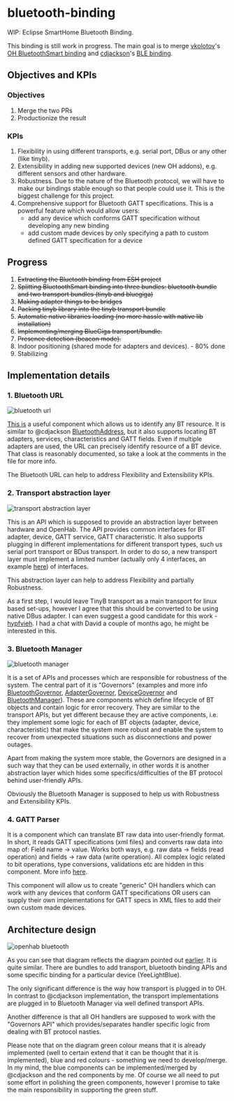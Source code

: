 # bluetooth-binding

WIP: Eclipse SmartHome Bluetooth Binding.

This binding is still work in progress. The main goal is to merge [vkolotov](https://github.com/vkolotov)'s [OH BluetoothSmart binding](https://github.com/openhab/openhab2-addons/pull/2489) and [cdjackson](https://github.com/cdjackson)'s [BLE binding](https://github.com/eclipse/smarthome/pull/3633).

## Objectives and KPIs

### Objectives

1. Merge the two PRs
2. Productionize the result

### KPIs

1. Flexibility in using different transports, e.g. serial port, DBus or any other (like tinyb).
2. Extensibility in adding new supported devices (new OH addons), e.g. different sensors and other hardware.
3. Robustness. Due to the nature of the Bluetooth protocol, we will have to make our bindings stable enough so that people could use it. This is the biggest challenge for this project.
4. Comprehensive support for Bluetooth GATT specifications. This is a powerful feature which would allow users:
    - add any device which conforms GATT specification without developing any new binding
    - add custom made devices by only specifying a path to custom defined GATT specification for a device

## Progress
1. ~~Extracting the Bluetooth binding from ESH project~~
2. ~~Splitting BluetoothSmart binding into three bundles: bluetooth bundle and two transport bundles (tinyb and bluegiga)~~
3. ~~Making adapter things to be bridges~~
4. ~~Packing tinyb library into the tinyb transport bundle~~
5. ~~Automatic native libraries loading (no more hassle with native lib installation)~~
6. ~~Implementing/merging BlueGiga transport/bundle.~~
7. ~~Presence detection (beacon mode).~~
8. Indoor positioning (shared mode for adapters and devices). - 80% done
9. Stabilizing

## Implementation details

### 1. Bluetooth URL
![bluetooth url](https://user-images.githubusercontent.com/1161883/28913226-6259477e-788b-11e7-8765-6e58667a4a6c.png)

[This is](https://github.com/sputnikdev/bluetooth-utils/blob/master/src/main/java/org/sputnikdev/bluetooth/URL.java) a useful component which allows us to identify any BT resource. It is similar to @cdjackson 
 [BluetoothAddress](https://github.com/cdjackson/smarthome/blob/ble_bundle/extensions/binding/org.eclipse.smarthome.binding.ble/src/main/java/org/eclipse/smarthome/binding/ble/BluetoothAddress.java), but it also supports locating BT adapters, services, characteristics and GATT fields. Even if multiple adapters are used, the URL can precisely identify resource of a BT device. That class is reasonably documented, so take a look at the comments in the file for more info.

The Bluetooth URL can help to address Flexibility and Extensibility KPIs.

### 2. Transport abstraction layer
![transport abstraction layer](https://user-images.githubusercontent.com/1161883/28913669-f6be0d7c-788c-11e7-8b01-cdade0abb279.png)

This is an API which is supposed to provide an abstraction layer between hardware and OpenHab. The API provides common interfaces for BT adapter, device, GATT service, GATT characteristic. It also supports plugging in different implementations for different transport types, such us serial port transport or BDus transport. In order to do so, a new transport layer must implement a limited number (actually only 4 interfaces, an example [here](https://github.com/sputnikdev/bluetooth-manager/tree/master/src/main/java/org/sputnikdev/bluetooth/manager/impl/tinyb)) of interfaces.

This abstraction layer can help to address Flexibility and partially Robustness.

As a first step, I would leave TinyB transport as a main transport for linux based set-ups, however I agree that this should be converted to be using native DBus adapter. I can even suggest a good candidate for this work - [hypfvieh](https://github.com/hypfvieh/bluez-dbus). I had a chat with David a couple of months ago, he might be interested in this.

### 3. Bluetooth Manager
![bluetooth manager](https://user-images.githubusercontent.com/1161883/28918587-f23f2fe0-789d-11e7-8d72-b5ca56ab215b.png)

It is a set of APIs and processes which are responsible for robustness of the system. The central part of it is "Governors" (examples and more info [BluetoothGovernor](https://github.com/sputnikdev/bluetooth-manager/blob/master/src/main/java/org/sputnikdev/bluetooth/manager/BluetoothGovernor.java),  [AdapterGovernor](https://github.com/sputnikdev/bluetooth-manager/blob/master/src/main/java/org/sputnikdev/bluetooth/manager/AdapterGovernor.java), [DeviceGovernor](https://github.com/sputnikdev/bluetooth-manager/blob/master/src/main/java/org/sputnikdev/bluetooth/manager/DeviceGovernor.java) and [BluetoothManager](https://github.com/sputnikdev/bluetooth-manager/blob/master/src/main/java/org/sputnikdev/bluetooth/manager/BluetoothManager.java)). These are components which define lifecycle of BT objects and contain logic for error recovery. They are similar to the transport APIs, but yet different because they are active components, i.e. they implement some logic for each of BT objects (adapter, device, characteristic) that make the system more robust and enable the system to recover from unexpected situations such as disconnections and power outages.

Apart from making the system more stable, the Governors are designed in a such way that they can be used externally, in other words it is another abstraction layer which hides some specifics/difficulties of the BT protocol behind user-friendly APIs.

Obviously the Bluetooth Manager is supposed to help us with Robustness and Extensibility KPIs.

### 4. GATT Parser

It is a component which can translate BT raw data into user-friendly format. In short, it reads GATT specifications (xml files) and converts raw data into map of: Field name -> value. Works both ways, e.g. raw data -> fields (read operation) and fields -> raw data (write operation). All complex logic related to bit operations, type conversions, validations etc are hidden in this component. More info [here](https://github.com/sputnikdev/bluetooth-gatt-parser).

This component will allow us to create "generic" OH handlers which can work with any devices that conform GATT specifications OR users can supply their own implementations for GATT specs in XML files to add their own custom made devices.

## Architecture design

![openhab bluetooth](https://user-images.githubusercontent.com/1161883/28918674-63a82d6c-789e-11e7-86d7-a3e32e44921d.png)

As you can see that diagram reflects the diagram pointed out [earlier](https://github.com/eclipse/smarthome/pull/3531#issuecomment-305831722). It is quite similar. There are bundles to add transport, bluetooth binding APIs and some specific binding for a particular device (YeeLightBlue). 

The only significant difference is the way how transport is plugged in to OH. In contrast to @cdjackson implementation, the transport implementations are plugged in to Bluetooth Manager via well defined transport APIs.

Another difference is that all OH handlers are supposed to work with the "Governors API" which provides/separates handler specific logic from dealing with BT protocol nasties.

Please note that on the diagram green colour means that it is already implemented (well to certain extend that it can be thought that it is implemented), blue and red colours - something we need to develop/merge. In my mind, the blue components can be implemented/merged by @cdjackson and the red components by me. Of course we all need to put some effort in polishing the green components, however I promise to take the main responsibility in supporting the green stuff.
